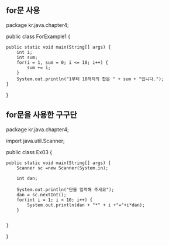 ## for문 사용

package kr.java.chapter4;

public class ForExample1 {

	public static void main(String[] args) {
		int i;
		int sum;
		for(i = 1, sum = 0; i <= 10; i++) {
			sum += i;
		}
		System.out.println("1부터 10까지의 합은 " + sum + "입니다.");
	}

}

## for문을 사용한 구구단

package kr.java.chapter4;

import java.util.Scanner;

public class Ex03 {

	public static void main(String[] args) {
		Scanner sc =new Scanner(System.in);
		
		int dan;
		
		System.out.println("단을 입력해 주세요");
		dan = sc.nextInt();
		for(int i = 1; i < 10; i++) {
			System.out.println(dan + "*" + i +"="+i*dan);
		}
				

	}

}
